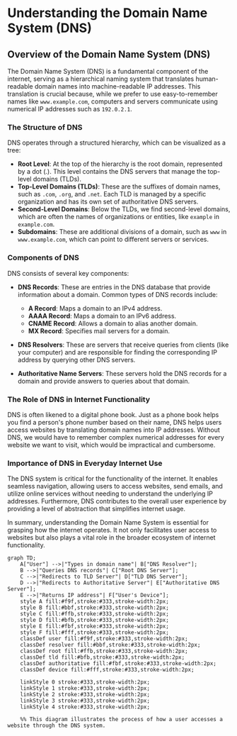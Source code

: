 # Understanding the Domain Name System (DNS)

## Overview of the Domain Name System (DNS)

The Domain Name System (DNS) is a fundamental component of the internet, serving as a hierarchical naming system that translates human-readable domain names into machine-readable IP addresses. This translation is crucial because, while we prefer to use easy-to-remember names like `www.example.com`, computers and servers communicate using numerical IP addresses such as `192.0.2.1`.

### The Structure of DNS

DNS operates through a structured hierarchy, which can be visualized as a tree:

- **Root Level**: At the top of the hierarchy is the root domain, represented by a dot (.). This level contains the DNS servers that manage the top-level domains (TLDs).
- **Top-Level Domains (TLDs)**: These are the suffixes of domain names, such as `.com`, `.org`, and `.net`. Each TLD is managed by a specific organization and has its own set of authoritative DNS servers.
- **Second-Level Domains**: Below the TLDs, we find second-level domains, which are often the names of organizations or entities, like `example` in `example.com`.
- **Subdomains**: These are additional divisions of a domain, such as `www` in `www.example.com`, which can point to different servers or services.

### Components of DNS

DNS consists of several key components:

- **DNS Records**: These are entries in the DNS database that provide information about a domain. Common types of DNS records include:
  - **A Record**: Maps a domain to an IPv4 address.
  - **AAAA Record**: Maps a domain to an IPv6 address.
  - **CNAME Record**: Allows a domain to alias another domain.
  - **MX Record**: Specifies mail servers for a domain.

- **DNS Resolvers**: These are servers that receive queries from clients (like your computer) and are responsible for finding the corresponding IP address by querying other DNS servers.

- **Authoritative Name Servers**: These servers hold the DNS records for a domain and provide answers to queries about that domain.

### The Role of DNS in Internet Functionality

DNS is often likened to a digital phone book. Just as a phone book helps you find a person's phone number based on their name, DNS helps users access websites by translating domain names into IP addresses. Without DNS, we would have to remember complex numerical addresses for every website we want to visit, which would be impractical and cumbersome.

### Importance of DNS in Everyday Internet Use

The DNS system is critical for the functionality of the internet. It enables seamless navigation, allowing users to access websites, send emails, and utilize online services without needing to understand the underlying IP addresses. Furthermore, DNS contributes to the overall user experience by providing a level of abstraction that simplifies internet usage.

In summary, understanding the Domain Name System is essential for grasping how the internet operates. It not only facilitates user access to websites but also plays a vital role in the broader ecosystem of internet functionality.

```mermaid
graph TD;
    A["User"] -->|"Types in domain name"| B["DNS Resolver"];
    B -->|"Queries DNS records"| C["Root DNS Server"];
    C -->|"Redirects to TLD Server"| D["TLD DNS Server"];
    D -->|"Redirects to Authoritative Server"| E["Authoritative DNS Server"];
    E -->|"Returns IP address"| F["User's Device"];
    style A fill:#f9f,stroke:#333,stroke-width:2px;
    style B fill:#bbf,stroke:#333,stroke-width:2px;
    style C fill:#ffb,stroke:#333,stroke-width:2px;
    style D fill:#bfb,stroke:#333,stroke-width:2px;
    style E fill:#fbf,stroke:#333,stroke-width:2px;
    style F fill:#fff,stroke:#333,stroke-width:2px; 
    classDef user fill:#f9f,stroke:#333,stroke-width:2px;
    classDef resolver fill:#bbf,stroke:#333,stroke-width:2px;
    classDef root fill:#ffb,stroke:#333,stroke-width:2px;
    classDef tld fill:#bfb,stroke:#333,stroke-width:2px;
    classDef authoritative fill:#fbf,stroke:#333,stroke-width:2px;
    classDef device fill:#fff,stroke:#333,stroke-width:2px; 
    
    linkStyle 0 stroke:#333,stroke-width:2px;
    linkStyle 1 stroke:#333,stroke-width:2px;
    linkStyle 2 stroke:#333,stroke-width:2px;
    linkStyle 3 stroke:#333,stroke-width:2px;
    linkStyle 4 stroke:#333,stroke-width:2px; 
    
    %% This diagram illustrates the process of how a user accesses a website through the DNS system.
```
